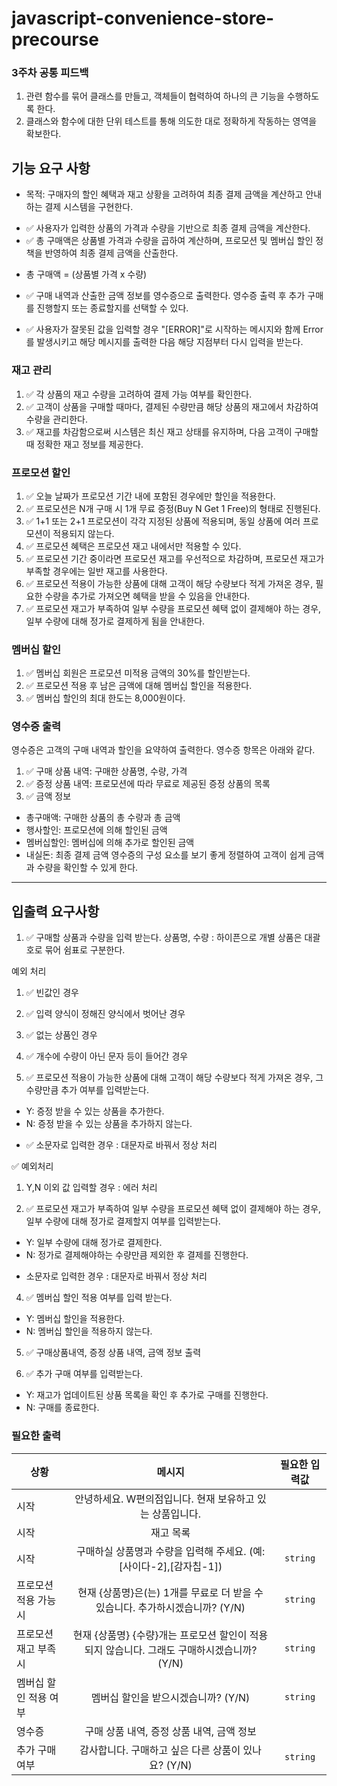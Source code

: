 # javascript-convenience-store-precourse

### 3주차 공통 피드백

1. 관련 함수를 묶어 클래스를 만들고, 객체들이 협력하여 하나의 큰 기능을 수행하도록 한다.
2. 클래스와 함수에 대한 단위 테스트를 통해 의도한 대로 정확하게 작동하는 영역을 확보한다.

## 기능 요구 사항

- 목적: 구매자의 할인 혜택과 재고 상황을 고려하여 최종 결제 금액을 계산하고 안내하는 결제 시스템을 구현한다.

* ✅ 사용자가 입력한 상품의 가격과 수량을 기반으로 최종 결제 금액을 계산한다.
* ✅ 총 구매액은 상품별 가격과 수량을 곱하여 계산하며, 프로모션 및 멤버십 할인 정책을 반영하여 최종 결제 금액을 산출한다.

- 총 구매액 = (상품별 가격 x 수량)

* ✅ 구매 내역과 산출한 금액 정보를 영수증으로 출력한다. 영수증 출력 후 추가 구매를 진행할지 또는 종료할지를 선택할 수 있다.

* ✅ 사용자가 잘못된 값을 입력할 경우 "[ERROR]"로 시작하는 메시지와 함께 Error를 발생시키고 해당 메시지를 출력한 다음 해당 지점부터 다시 입력을 받는다.

### 재고 관리

1. ✅ 각 상품의 재고 수량을 고려하여 결제 가능 여부를 확인한다.
2. ✅ 고객이 상품을 구매할 때마다, 결제된 수량만큼 해당 상품의 재고에서 차감하여 수량을 관리한다.
3. ✅ 재고를 차감함으로써 시스템은 최신 재고 상태를 유지하며, 다음 고객이 구매할 때 정확한 재고 정보를 제공한다.

### 프로모션 할인

1. ✅ 오늘 날짜가 프로모션 기간 내에 포함된 경우에만 할인을 적용한다.
2. ✅ 프로모션은 N개 구매 시 1개 무료 증정(Buy N Get 1 Free)의 형태로 진행된다.
3. ✅ 1+1 또는 2+1 프로모션이 각각 지정된 상품에 적용되며, 동일 상품에 여러 프로모션이 적용되지 않는다.
4. ✅ 프로모션 혜택은 프로모션 재고 내에서만 적용할 수 있다.
5. ✅ 프로모션 기간 중이라면 프로모션 재고를 우선적으로 차감하며, 프로모션 재고가 부족할 경우에는 일반 재고를 사용한다.
6. ✅ 프로모션 적용이 가능한 상품에 대해 고객이 해당 수량보다 적게 가져온 경우, 필요한 수량을 추가로 가져오면 혜택을 받을 수 있음을 안내한다.
7. ✅ 프로모션 재고가 부족하여 일부 수량을 프로모션 혜택 없이 결제해야 하는 경우, 일부 수량에 대해 정가로 결제하게 됨을 안내한다.

### 멤버십 할인

1. ✅ 멤버십 회원은 프로모션 미적용 금액의 30%를 할인받는다.
2. ✅ 프로모션 적용 후 남은 금액에 대해 멤버십 할인을 적용한다.
3. ✅ 멤버십 할인의 최대 한도는 8,000원이다.

### 영수증 출력

영수증은 고객의 구매 내역과 할인을 요약하여 출력한다. 영수증 항목은 아래와 같다.

1. ✅ 구매 상품 내역: 구매한 상품명, 수량, 가격
2. ✅ 증정 상품 내역: 프로모션에 따라 무료로 제공된 증정 상품의 목록
3. ✅ 금액 정보

- 총구매액: 구매한 상품의 총 수량과 총 금액
- 행사할인: 프로모션에 의해 할인된 금액
- 멤버십할인: 멤버십에 의해 추가로 할인된 금액
- 내실돈: 최종 결제 금액 영수증의 구성 요소를 보기 좋게 정렬하여 고객이 쉽게 금액과 수량을 확인할 수 있게 한다.

---

## 입출력 요구사항

1. ✅ 구매할 상품과 수량을 입력 받는다. 상품명, 수량 : 하이픈으로 개별 상품은 대괄호로 묶어 쉼표로 구분한다.

예외 처리

1. ✅ 빈값인 경우
2. ✅ 입력 양식이 정해진 양식에서 벗어난 경우
3. ✅ 없는 상품인 경우
4. ✅ 개수에 수량이 아닌 문자 등이 들어간 경우

5. ✅ 프로모션 적용이 가능한 상품에 대해 고객이 해당 수량보다 적게 가져온 경우, 그 수량만큼 추가 여부를 입력받는다.

- Y: 증정 받을 수 있는 상품을 추가한다.
- N: 증정 받을 수 있는 상품을 추가하지 않는다.

* ✅ 소문자로 입력한 경우 : 대문자로 바꿔서 정상 처리

✅ 예외처리

1. Y,N 이외 값 입력할 경우 : 에러 처리

2. ✅ 프로모션 재고가 부족하여 일부 수량을 프로모션 혜택 없이 결제해야 하는 경우, 일부 수량에 대해 정가로 결제할지 여부를 입력받는다.

- Y: 일부 수량에 대해 정가로 결제한다.
- N: 정가로 결제해야하는 수량만큼 제외한 후 결제를 진행한다.

* 소문자로 입력한 경우 : 대문자로 바꿔서 정상 처리

4. ✅ 멤버십 할인 적용 여부를 입력 받는다.

- Y: 멤버십 할인을 적용한다.
- N: 멤버십 할인을 적용하지 않는다.

5. ✅ 구매상품내역, 증정 상품 내역, 금액 정보 출력

6. ✅ 추가 구매 여부를 입력받는다.

- Y: 재고가 업데이트된 상품 목록을 확인 후 추가로 구매를 진행한다.
- N: 구매를 종료한다.

### 필요한 출력

| 상황 | 메시지 | 필요한 입력값 |
| --- | :-: | :-: |
| 시작 | 안녕하세요. W편의점입니다. 현재 보유하고 있는 상품입니다. |  |
| 시작 | 재고 목록 |  |
| 시작 | 구매하실 상품명과 수량을 입력해 주세요. (예: [사이다-2],[감자칩-1]) | `string` |
| 프로모션 적용 가능 시 | 현재 {상품명}은(는) 1개를 무료로 더 받을 수 있습니다. 추가하시겠습니까? (Y/N) | `string` |
| 프로모션 재고 부족 시 | 현재 {상품명} {수량}개는 프로모션 할인이 적용되지 않습니다. 그래도 구매하시겠습니까? (Y/N) | `string` |
| 멤버십 할인 적용 여부 | 멤버십 할인을 받으시겠습니까? (Y/N) | `string` |
| 영수증 | 구매 상품 내역, 증정 상품 내역, 금액 정보 |  |
| 추가 구매 여부 | 감사합니다. 구매하고 싶은 다른 상품이 있나요? (Y/N) | `string` |
